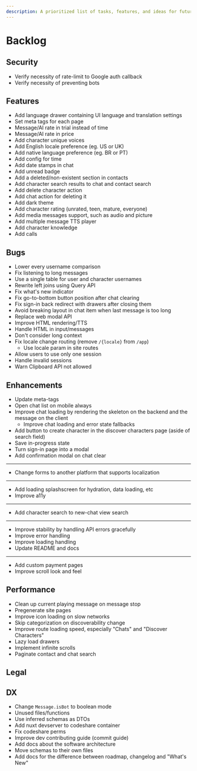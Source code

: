 ```yaml
---
description: A prioritized list of tasks, features, and ideas for future development.
---
```


# Backlog

## Security

- Verify necessity of rate-limit to Google auth callback
- Verify necessity of preventing bots

## Features

- Add language drawer containing UI language and translation settings
- Set meta tags for each page
- Message/AI rate in trial instead of time
- Message/AI rate in price
- Add character unique voices
- Add English locale preference (eg. US or UK)
- Add native language preference (eg. BR or PT)
- Add config for time
- Add date stamps in chat
- Add unread badge
- Add a deleted/non-existent section in contacts
- Add character search results to chat and contact search
- Add delete character action
- Add chat action for deleting it
- Add dark theme
- Add character rating (unrated, teen, mature, everyone)
- Add media messages support, such as audio and picture
- Add multiple message TTS player
- Add character knowledge
- Add calls

## Bugs

- Lower every username comparison
- Fix listening to long messages
- Use a single table for user and character usernames
- Rewrite left joins using Query API
- Fix what's new indicator
- Fix go-to-bottom button position after chat clearing
- Fix sign-in back redirect with drawers after closing them
- Avoid breaking layout in chat item when last message is too long
- Replace web modal API
- Improve HTML rendering/TTS
- Handle HTML in input/messages
- Don't consider long context
- Fix locale change routing (remove `/{locale}` from `/app`)
  - Use locale param in site routes
- Allow users to use only one session
- Handle invalid sessions
- Warn Clipboard API not allowed

## Enhancements

- Update meta-tags
- Open chat list on mobile always
- Improve chat loading by rendering the skeleton on the backend and the message on the client
  - Improve chat loading and error state fallbacks
- Add button to create character in the discover characters page (aside of search field)
- Save in-progress state
- Turn sign-in page into a modal
- Add confirmation modal on chat clear
- ---
- Change forms to another platform that supports localization
- ---
- Add loading splashscreen for hydration, data loading, etc
- Improve a11y
- ---
- Add character search to new-chat view search
- ---
- Improve stability by handling API errors gracefully
- Improve error handling
- Improve loading handling
- Update README and docs
- ---
- Add custom payment pages
- Improve scroll look and feel

## Performance

- Clean up current playing message on message stop
- Pregenerate site pages
- Improve icon loading on slow networks
- Skip categorization on discoverability change
- Improve route loading speed, especially "Chats" and "Discover Characters"
- Lazy load drawers
- Implement infinite scrolls
- Paginate contact and chat search

## Legal

## DX

- Change `Message.isBot` to boolean mode
- Unused files/functions
- Use inferred schemas as DTOs
- Add nuxt devserver to codeshare container
- Fix codeshare perms
- Improve dev contributing guide (commit guide)
- Add docs about the software architecture
- Move schemas to their own files
- Add docs for the difference between roadmap, changelog and "What's New"

